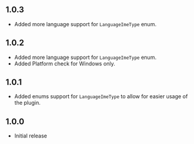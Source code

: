 ## 1.0.3

* Added more language support for `LanguageImeType` enum.

## 1.0.2

* Added more language support for `LanguageImeType` enum.
* Added Platform check for Windows only.

## 1.0.1

* Added enums support for `LanguageImeType` to allow for easier usage of the plugin.

## 1.0.0

* Initial release

